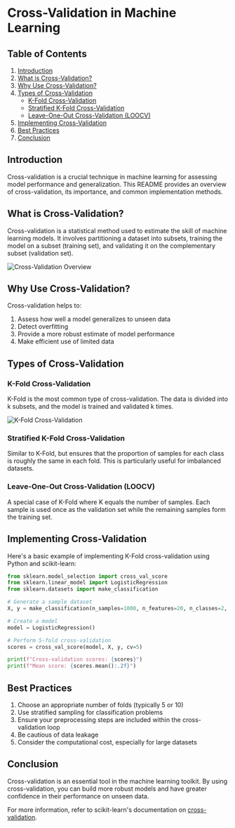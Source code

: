 # Cross-Validation in Machine Learning

## Table of Contents
1. [Introduction](#introduction)
2. [What is Cross-Validation?](#what-is-cross-validation)
3. [Why Use Cross-Validation?](#why-use-cross-validation)
4. [Types of Cross-Validation](#types-of-cross-validation)
   - [K-Fold Cross-Validation](#k-fold-cross-validation)
   - [Stratified K-Fold Cross-Validation](#stratified-k-fold-cross-validation)
   - [Leave-One-Out Cross-Validation (LOOCV)](#leave-one-out-cross-validation-loocv)
5. [Implementing Cross-Validation](#implementing-cross-validation)
6. [Best Practices](#best-practices)
7. [Conclusion](#conclusion)

## Introduction

Cross-validation is a crucial technique in machine learning for assessing model performance and generalization. This README provides an overview of cross-validation, its importance, and common implementation methods.

## What is Cross-Validation?

Cross-validation is a statistical method used to estimate the skill of machine learning models. It involves partitioning a dataset into subsets, training the model on a subset (training set), and validating it on the complementary subset (validation set).

![Cross-Validation Overview](https://api.placeholder.com/400x200?text=Cross-Validation+Overview)

## Why Use Cross-Validation?

Cross-validation helps to:
1. Assess how well a model generalizes to unseen data
2. Detect overfitting
3. Provide a more robust estimate of model performance
4. Make efficient use of limited data

## Types of Cross-Validation

### K-Fold Cross-Validation

K-Fold is the most common type of cross-validation. The data is divided into k subsets, and the model is trained and validated k times.

![K-Fold Cross-Validation](https://api.placeholder.com/400x200?text=K-Fold+Cross-Validation)

### Stratified K-Fold Cross-Validation

Similar to K-Fold, but ensures that the proportion of samples for each class is roughly the same in each fold. This is particularly useful for imbalanced datasets.

### Leave-One-Out Cross-Validation (LOOCV)

A special case of K-Fold where K equals the number of samples. Each sample is used once as the validation set while the remaining samples form the training set.

## Implementing Cross-Validation

Here's a basic example of implementing K-Fold cross-validation using Python and scikit-learn:

```python
from sklearn.model_selection import cross_val_score
from sklearn.linear_model import LogisticRegression
from sklearn.datasets import make_classification

# Generate a sample dataset
X, y = make_classification(n_samples=1000, n_features=20, n_classes=2, random_state=42)

# Create a model
model = LogisticRegression()

# Perform 5-fold cross-validation
scores = cross_val_score(model, X, y, cv=5)

print(f"Cross-validation scores: {scores}")
print(f"Mean score: {scores.mean():.2f}")
```

## Best Practices

1. Choose an appropriate number of folds (typically 5 or 10)
2. Use stratified sampling for classification problems
3. Ensure your preprocessing steps are included within the cross-validation loop
4. Be cautious of data leakage
5. Consider the computational cost, especially for large datasets

## Conclusion

Cross-validation is an essential tool in the machine learning toolkit. By using cross-validation, you can build more robust models and have greater confidence in their performance on unseen data.

For more information, refer to scikit-learn's documentation on [cross-validation](https://scikit-learn.org/stable/modules/cross_validation.html).

